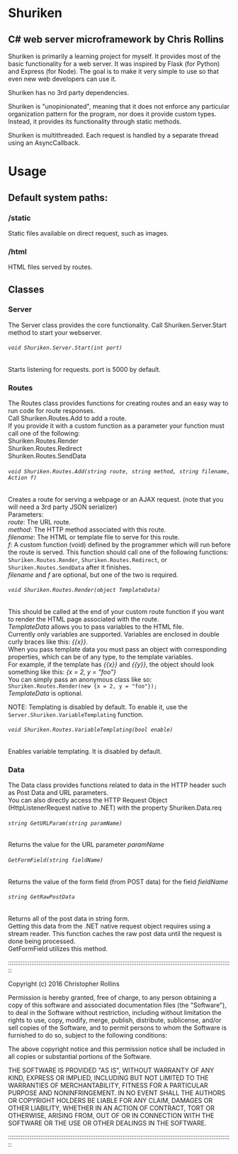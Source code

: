 # Shuriken
## C# web server microframework by Chris Rollins

Shuriken is primarily a learning project for myself. It provides most of the basic functionality for a web server. It was inspired by Flask (for Python) and Express (for Node). The goal is to make it very simple to use so that even new web developers can use it.

Shuriken has no 3rd party dependencies.

Shuriken is "unopinionated", meaning that it does not enforce any particular organization pattern for the program, nor does it provide custom types. Instead, it provides its functionality through static methods.

Shuriken is multithreaded. Each request is handled by a separate thread using an AsyncCallback.

# Usage
## Default system paths:
### /static
Static files available on direct request, such as images.  
### /html
HTML files served by routes.  

## Classes

### Server
The Server class provides the core functionality. Call Shuriken.Server.Start method to start your webserver.

###### `void Shuriken.Server.Start(int port)`
Starts listening for requests. port is 5000 by default.  

### Routes
The Routes class provides functions for creating routes and an easy way to run code for route responses.  
Call Shuriken.Routes.Add to add a route.  
If you provide it with a custom function as a parameter your function must call one of the following:  
Shuriken.Routes.Render  
Shuriken.Routes.Redirect  
Shuriken.Routes.SendData  

###### `void Shuriken.Routes.Add(string route, string method, string filename, Action f)`
Creates a route for serving a webpage or an AJAX request. (note that you will need a 3rd party JSON serializer)  
Parameters:  
_route_: The URL route.  
_method_: The HTTP method associated with this route.  
_filename_: The HTML or template file to serve for this route.  
_f_: A custom function (void) defined by the programmer which will run before the route is served. This function should call one of the following functions: `Shuriken.Routes.Render`, `Shuriken.Routes.Redirect`, or `Shuriken.Routes.SendData` after it finishes.  
_filename_ and _f_ are optional, but one of the two is required.  

###### `void Shuriken.Routes.Render(object TemplateData)`  
This should be called at the end of your custom route function if you want to render the HTML page associated with the route.  
_TemplateData_ allows you to pass variables to the HTML file.  
Currently only variables are supported. Variables are enclosed in double curly braces like this: _{{x}}_.  
When you pass template data you must pass an object with corresponding properties, which can be of any type, to the template variables.  
For example, if the template has _{{x}}_ and _{{y}}_, the object should look something like this: _{x = 2, y = "foo"}_  
You can simply pass an anonymous class like so: `Shuriken.Routes.Render(new {x = 2, y = "foo"});`  
_TemplateData_ is optional.  

NOTE: Templating is disabled by default. To enable it, use the `Server.Shuriken.VariableTemplating` function.  

###### `void Shuriken.Routes.VariableTemplating(bool enable)`  
Enables variable templating. It is disabled by default.  

### Data
The Data class provides functions related to data in the HTTP header such as Post Data and URL parameters.  
You can also directly access the HTTP Request Object (HttpListenerRequest native to .NET) with the property Shuriken.Data.req

###### `string GetURLParam(string paramName)`
Returns the value for the URL parameter _paramName_

###### `GetFormField(string fieldName)`
Returns the value of the form field (from POST data) for the field _fieldName_

###### `string GetRawPostData`
Returns all of the post data in string form.  
Getting this data from the .NET native request object requires using a stream reader. This function caches the raw post data until the request is done being processed.  
GetFormField utilizes this method.



::::::::::::::::::::::::::::::::::::::::::::::::::::::::::::::::::::::::::::::::::::::::::::::::::::::::::::::::::::::::::::::

Copyright (c) 2016 Christopher Rollins

Permission is hereby granted, free of charge, to any person obtaining a copy of this software and associated documentation files (the "Software"), to deal in the Software without restriction, including without limitation the rights to use, copy, modify, merge, publish, distribute, sublicense, and/or sell copies of the Software, and to permit persons to whom the Software is furnished to do so, subject to the following conditions:

The above copyright notice and this permission notice shall be included in all copies or substantial portions of the Software.

THE SOFTWARE IS PROVIDED "AS IS", WITHOUT WARRANTY OF ANY KIND, EXPRESS OR IMPLIED, INCLUDING BUT NOT LIMITED TO THE WARRANTIES OF MERCHANTABILITY, FITNESS FOR A PARTICULAR PURPOSE AND NONINFRINGEMENT. IN NO EVENT SHALL THE AUTHORS OR COPYRIGHT HOLDERS BE LIABLE FOR ANY CLAIM, DAMAGES OR OTHER LIABILITY, WHETHER IN AN ACTION OF CONTRACT, TORT OR OTHERWISE, ARISING FROM, OUT OF OR IN CONNECTION WITH THE SOFTWARE OR THE USE OR OTHER DEALINGS IN THE SOFTWARE.

::::::::::::::::::::::::::::::::::::::::::::::::::::::::::::::::::::::::::::::::::::::::::::::::::::::::::::::::::::::::::::::

